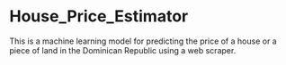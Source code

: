# House_Price_Estimator
This is a machine learning model for predicting the price of a house or a piece of land in the Dominican Republic using a web scraper.
